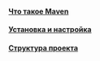 #### [Что такое Maven](what-is/what-is.md)
#### [Установка и настройка](installation/installation.md)
#### [Структура проекта](project-structure/project-structure.md)
